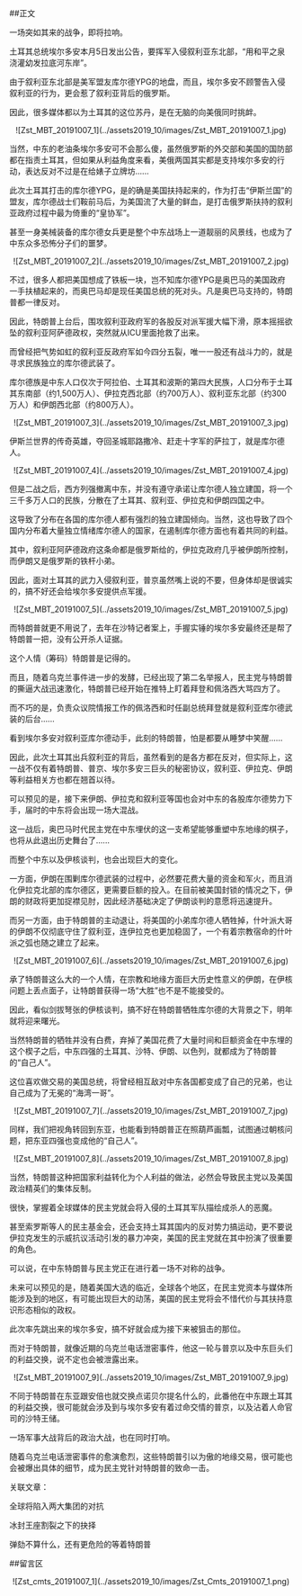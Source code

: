 ##正文

一场突如其来的战争，即将拉响。

土耳其总统埃尔多安本月5日发出公告，要挥军入侵叙利亚东北部，“用和平之泉浇灌幼发拉底河东岸”。

由于叙利亚东北部是美军盟友库尔德YPG的地盘，而且，埃尔多安不顾警告入侵叙利亚的行为，更会惹了叙利亚背后的俄罗斯。

因此，很多媒体都以为土耳其的这位苏丹，是在无脑的向美俄同时挑衅。

 <div align="center">![Zst_MBT_20191007_1](../assets2019_10/images/Zst_MBT_20191007_1.jpg)</div>

当然，中东的老油条埃尔多安可不会那么傻，虽然俄罗斯的外交部和美国的国防部都在指责土耳其，但如果从利益角度来看，美俄两国其实都是支持埃尔多安的行动，表达反对不过是在给婊子立牌坊......

此次土耳其打击的库尔德YPG，是的确是美国扶持起来的，作为打击“伊斯兰国”的盟友，库尔德战士们鞍前马后，为美国流了大量的鲜血，是打击俄罗斯扶持的叙利亚政府过程中最为倚重的“皇协军”。

甚至一身美械装备的库尔德女兵更是整个中东战场上一道靓丽的风景线，也成为了中东众多恐怖分子们的噩梦。

 <div align="center">![Zst_MBT_20191007_2](../assets2019_10/images/Zst_MBT_20191007_2.jpg)</div> 

不过，很多人都把美国想成了铁板一块，岂不知库尔德YPG是奥巴马的美国政府一手扶植起来的，而奥巴马却是现任美国总统的死对头。凡是奥巴马支持的，特朗普都一律反对。

因此，特朗普上台后，围攻叙利亚政府军的各股反对派军援大幅下滑，原本摇摇欲坠的叙利亚阿萨德政权，突然就从ICU里面抢救了出来。

而曾经把气势如虹的叙利亚反政府军如今四分五裂，唯一一股还有战斗力的，就是寻求民族独立的库尔德武装了。

库尔德族是中东人口仅次于阿拉伯、土耳其和波斯的第四大民族，人口分布于土耳其东南部（约1,500万人）、伊拉克西北部（约700万人）、叙利亚东北部（约300万人）和伊朗西北部（约800万人）。

 <div align="center">![Zst_MBT_20191007_3](../assets2019_10/images/Zst_MBT_20191007_3.jpg)</div>

伊斯兰世界的传奇英雄，夺回圣城耶路撒冷、赶走十字军的萨拉丁，就是库尔德人。

 <div align="center">![Zst_MBT_20191007_4](../assets2019_10/images/Zst_MBT_20191007_4.jpg)</div>

但是二战之后，西方列强撤离中东，并没有遵守承诺让库尔德人独立建国，将一个三千多万人口的民族，分散在了土耳其、叙利亚、伊拉克和伊朗四国之中。

这导致了分布在各国的库尔德人都有强烈的独立建国倾向。当然，这也导致了四个国内分布着大量独立情绪库尔德人的国家，在遏制库尔德方面也有着共同的利益。

其中，叙利亚阿萨德政府这条命都是俄罗斯给的，伊拉克政府几乎被伊朗所控制，而伊朗又是俄罗斯的铁杆小弟。

因此，面对土耳其的武力入侵叙利亚，普京虽然嘴上说的不要，但身体却是很诚实的，搞不好还会给埃尔多安提供点军援。

 <div align="center">![Zst_MBT_20191007_5](../assets2019_10/images/Zst_MBT_20191007_5.jpg)</div>

而特朗普就更不用说了，去年在沙特记者案上，手握实锤的埃尔多安最终还是帮了特朗普一把，没有公开杀人证据。

这个人情（筹码）特朗普是记得的。

而且，随着乌克兰事件进一步的发酵，已经出现了第二名举报人，民主党与特朗普的撕逼大战迅速激化，特朗普已经开始在推特上盯着拜登和佩洛西大骂四方了。

而不巧的是，负责众议院情报工作的佩洛西和时任副总统拜登就是叙利亚库尔德武装的后台......

看到埃尔多安对叙利亚库尔德动手，此刻的特朗普，怕是都要从睡梦中笑醒......

因此，此次土耳其出兵叙利亚的背后，虽然看到的是各方都在反对，但实际上，这一战不仅有着特朗普、普京、埃尔多安三巨头的秘密协议，叙利亚、伊拉克、伊朗等利益相关方也都在翘首以待。

可以预见的是，接下来伊朗、伊拉克和叙利亚等国也会对中东的各股库尔德势力下手，届时的中东将会出现一场大混战。

这一战后，奥巴马时代民主党在中东埋伏的这一支希望能够重塑中东地缘的棋子，也将从此退出历史舞台了......

而整个中东以及伊核谈判，也会出现巨大的变化。

一方面，伊朗在围剿库尔德武装的过程中，必然要花费大量的资金和军火，而且消化伊拉克北部的库尔德区，更需要巨额的投入。在目前被美国封锁的情况之下，伊朗的财政将更加捉襟见肘，因此经济基础决定了伊朗谈判的意愿将迅速提升。

而另一方面，由于特朗普的主动退让，将美国的小弟库尔德人牺牲掉，什叶派大哥的伊朗不仅彻底守住了叙利亚，连伊拉克也更加稳固了，一个有着宗教宿命的什叶派之弧也随之建立了起来。

 <div align="center">![Zst_MBT_20191007_6](../assets2019_10/images/Zst_MBT_20191007_6.jpg)</div>

承了特朗普这么大的一个人情，在宗教和地缘方面巨大历史性意义的伊朗，在伊核问题上丢点面子，让特朗普获得一场“大胜”也不是不能接受的。

因此，看似剑拔弩张的伊核谈判，搞不好在特朗普牺牲库尔德的大背景之下，明年就将迎来曙光。

当然特朗普的牺牲并没有白费，弃掉了美国花费了大量时间和巨额资金在中东埋的这个楔子之后，中东四强的土耳其、沙特、伊朗、以色列，就都成为了特朗普的“自己人”。

这位喜欢做交易的美国总统，将曾经相互敌对中东各国都变成了自己的兄弟，也让自己成为了无冕的“海湾一哥”。

 <div align="center">![Zst_MBT_20191007_7](../assets2019_10/images/Zst_MBT_20191007_7.jpg)</div>

同样，我们把视角转回到东亚，也能看到特朗普正在照葫芦画瓢，试图通过朝核问题，把东亚四强也变成他的“自己人”。

 <div align="center">![Zst_MBT_20191007_8](../assets2019_10/images/Zst_MBT_20191007_8.jpg)</div>

当然，特朗普这种把国家利益转化为个人利益的做法，必然会导致民主党以及美国政治精英们的集体反制。

很快，掌握着全球媒体的民主党就会将入侵的土耳其军队描绘成杀人的恶魔。

甚至索罗斯等人的民主基金会，还会支持土耳其国内的反对势力搞运动，更不要说伊拉克发生的示威抗议活动引发的暴力冲突，美国的民主党就在其中扮演了很重要的角色。

可以说，在中东特朗普与民主党正在进行着一场不对称的战争。

未来可以预见的是，随着美国大选的临近，全球各个地区，在民主党资本与媒体所能涉及到的地区，有可能出现巨大的动荡，美国的民主党将会不惜代价与其扶持意识形态相似的政权。

此次率先跳出来的埃尔多安，搞不好就会成为接下来被狙击的那位。

而对于特朗普，就像近期的乌克兰电话泄密事件，他这一轮与普京以及中东巨头们的利益交换，说不定也会被泄露出来。

 <div align="center">![Zst_MBT_20191007_9](../assets2019_10/images/Zst_MBT_20191007_9.jpg)</div>

不同于特朗普在东亚跟安倍也就交换点诺贝尔提名什么的，此番他在中东跟土耳其的利益交换，很可能就会涉及到与埃尔多安有着过命交情的普京，以及沾着人命官司的沙特王储。

一场军事大战背后的政治大战，也在同时打响。

随着乌克兰电话泄密事件的愈演愈烈，这些特朗普引以为傲的地缘交易，很可能也会被爆出具体的细节，成为民主党针对特朗普的致命一击。

关联文章：

全球将陷入两大集团的对抗

冰封王座割裂之下的抉择

弹劾不算什么，还有更危险的等着特朗普

##留言区
 <div align="center">![Zst_cmts_20191007_1](../assets2019_10/images/Zst_Cmts_20191007_1.png)</div>